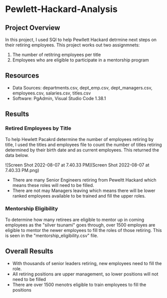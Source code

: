 # Pewlett-Hackard-Analysis

## Project Overview
In this project, I used SQl to help Pewllett Hackard detrmine next steps on their retiring employees. This project works out two assignmnets:

1. The number of retitring employees per title
2. Employees who are eligible to participate in a mentorship program

## Resources
- Data Sources: departments.csv, dept_emp.csv, dept_managers.csv, employees.csv, salaries.csv, titles.csv
- Software: PgAdmin, Visual Studio Code 1.38.1

## Results

### Retired Employees by Title
To help Hewlett Pacakrd determine the number of employees retiring by title, I used the titles and employees file to count the number of titles retiring determined by their birth date and as current employees. This returned the data below.

![Screen Shot 2022-08-07 at 7.40.33 PM](Screen Shot 2022-08-07 at 7.40.33 PM.png)

- There are many Senior Engineers retiring from Peweltt Hackard which means these roles will need to be filled.
- There are not may Managers leaving which means there will be lower ranked employees available to be trained and fill the upper roles.

### Mentorship Eligibility
To determine how many retirees are eligible to mentor up in coming employees as the "silver tsunami" goes through, over 1500 employes are eligible to mentor the newer employees to fill the roles of those retiring. This is seen in the "mentorship_eligibility.csv" file.
## Overall Results

- With thousands of senior leaders retiring, new employees need to fill the role.
- All retiring positions are upper management, so lower positions will not need to be filled
- There are over 1500 menotrs eligible to train employees to fill the positions
  
